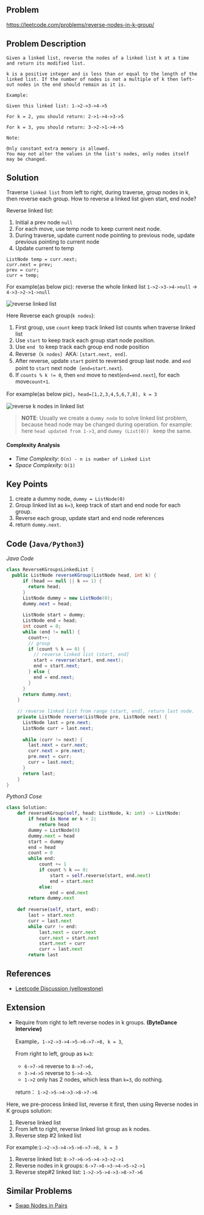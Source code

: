 ## Problem
https://leetcode.com/problems/reverse-nodes-in-k-group/

## Problem Description
```
Given a linked list, reverse the nodes of a linked list k at a time and return its modified list.

k is a positive integer and is less than or equal to the length of the linked list. If the number of nodes is not a multiple of k then left-out nodes in the end should remain as it is.

Example:

Given this linked list: 1->2->3->4->5

For k = 2, you should return: 2->1->4->3->5

For k = 3, you should return: 3->2->1->4->5

Note:

Only constant extra memory is allowed.
You may not alter the values in the list's nodes, only nodes itself may be changed.

```

## Solution
Traverse `linked list` from left to right, during traverse, group nodes in k, then reverse each group. 
How to reverse a linked list given start, end node?

Reverse linked list:
1. Initial a prev node `null`
2. For each move, use temp node to keep current next node.
3. During traverse, update current node pointing to previous node, update previous pointing to current node
4. Update current to temp

```
ListNode temp = curr.next;
curr.next = prev;
prev = curr;
curr = temp;
```

For example(as below pic): reverse the whole linked list `1->2->3->4->null` -> `4->3->2->1->null`

![reverse linked list](../../assets/leetcode/25.reverse-nodes-in-k-groups-1.PNG)

Here Reverse each group(`k nodes`):
1. First group, use `count` keep track linked list counts when traverse linked list
2. Use `start` to keep track each group start node position.
3. Use `end ` to keep track each group end node position
4. Reverse（`k nodes`）AKA: `[start.next, end]`.
5. After reverse, update `start` point to reversed group last node. and `end` point to `start` next node（`end=start.next`).
6. If `counts % k != 0`, then `end` move to next(`end=end.next`), for each move`count+1`.

For example(as below pic)，`head=[1,2,3,4,5,6,7,8], k = 3`


![reverse k nodes in linked list](../../assets/leetcode/25.reverse-nodes-in-k-groups-2.PNG)


>**NOTE**: Usually we create a `dummy node` to solve linked list problem, because head node may be changed during operation.
for example: here `head updated from 1->3`, and `dummy (List(0)) ` keep the same.

#### Complexity Analysis
- *Time Complexity:* `O(n) - n is number of Linked List`
- *Space Complexity:* `O(1)`

## Key Points
1. create a dummy node, `dummy = ListNode(0)`
2. Group linked list as `k=3`, keep track of start and end node for each group.
3. Reverse each group, update start and end node references
4. return `dummy.next`.

## Code (`Java/Python3`)
*Java Code*
```java
class ReverseKGroupsLinkedList {
  public ListNode reverseKGroup(ListNode head, int k) {
      if (head == null || k == 1) {
        return head;
      }
      ListNode dummy = new ListNode(0);
      dummy.next = head;
  
      ListNode start = dummy;
      ListNode end = head;
      int count = 0;
      while (end != null) {
        count++;
        // group
        if (count % k == 0) {
          // reverse linked list (start, end]
          start = reverse(start, end.next);
          end = start.next;
        } else {
          end = end.next;
        }
      }
      return dummy.next;
    }
  
    // reverse linked list from range (start, end], return last node.
    private ListNode reverse(ListNode pre, ListNode next) {
      ListNode last = pre.next;
      ListNode curr = last.next;
  
      while (curr != next) {
        last.next = curr.next;
        curr.next = pre.next;
        pre.next = curr;
        curr = last.next;
      }
      return last;
    }
}
```

*Python3 Cose*
```python
class Solution:
    def reverseKGroup(self, head: ListNode, k: int) -> ListNode:
        if head is None or k < 2:
            return head
        dummy = ListNode(0)
        dummy.next = head
        start = dummy
        end = head
        count = 0
        while end:
            count += 1
            if count % k == 0:
                start = self.reverse(start, end.next)
                end = start.next
            else:
                end = end.next
        return dummy.next
    
    def reverse(self, start, end):
        last = start.next
        curr = last.next
        while curr != end:
            last.next = curr.next
            curr.next = start.next
            start.next = curr
            curr = last.next
        return last    
```

## References
- [Leetcode Discussion (yellowstone)](https://leetcode.com/problems/reverse-nodes-in-k-group/discuss/11440/Non-recursive-Java-solution-and-idea)

## Extension

- Require from right to left reverse nodes in k groups. **(ByteDance Interview)**

    Example，`1->2->3->4->5->6->7->8, k = 3`, 
    
    From right to left, group as `k=3`:
    - `6->7->8` reverse to `8->7->6`， 
    - `3->4->5` reverse to `5->4->3`. 
    - `1->2` only has 2 nodes, which less than `k=3`, do nothing.
    
    return： `1->2->5->4->3->8->7->6`

Here, we pre-process linked list, reverse it first, then using Reverse nodes in K groups solution:
1. Reverse linked list
2. From left to right, reverse linked list group as k nodes.
3. Reverse step #2 linked list

For example:`1->2->3->4->5->6->7->8, k = 3`
1. Reverse linked list: `8->7->6->5->4->3->2->1`
2. Reverse nodes in k groups: `6->7->8->3->4->5->2->1`
3. Reverse step#2 linked list: `1->2->5->4->3->8->7->6`

## Similar Problems
- [Swap Nodes in Pairs](https://leetcode.com/problems/swap-nodes-in-pairs/)